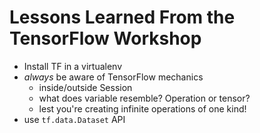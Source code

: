 # Lessons Learned From the TensorFlow Workshop

- Install TF in a virtualenv
- _always_ be aware of TensorFlow mechanics
  - inside/outside Session
  - what does variable resemble? Operation or tensor?
  - lest you're creating infinite operations of one kind!
- use `tf.data.Dataset` API


